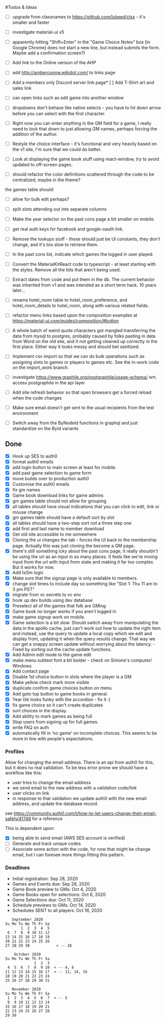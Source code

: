 #Todos & Ideas


* [ ] upgrade from classnames to https://github.com/lukeed/clsx - it's smaller and faster
* [ ] investigate material-ui v5
  
* [ ] apparently hitting "Shift+Enter" in the "Game Choice Notes" box [in Google Chrome] does not start a new line, but instead submits the form. Maybe add a confirmation screen?)

* [ ] Add link to the Online verison of the AHP
  
* [ ] add http://amberconnw.wikidot.com/ to links page
* [ ] Add a members only Discord server link page* [ ] Add T-Shirt art and sales link

* [ ] can open links such as edit game into another window
* [ ] dropdowns don't behave like native selects - you have to hit down arrow before you can select with the first character.
* [ ] Right now you can enter anything in the GM field for a game, I really need to lock that down to just allowing GM names, perhaps forcing the addition of the author.
* [ ] Restyle the choice interface - it's functional and very heavily based on the v1 site, I'm sure that we could do better.
* [ ] Look at displaying the game book stuff using react-window, try to avoid updated to off-screen pages.
* [ ] should refactor the color definitions scattered through the code to be centralized, maybe in the theme?

the games table should:
* [ ] allow for bulk edit perhaps?
* [ ] split slots attending out into separate columns

* [ ] Make the year selector on the past cons page a bit smaller on mobile.
* [ ] get real auth keys for facebook and google-oauth link.
* [ ] Remove the lookups stuff - these should just be UI constants, they don't change, and it's too slow to retrieve them.
* [ ] In the past cons list, indicate which games the logged in user played.
* [ ] Convert the MaterialKitReact code to typescript - at least starting with the styles.  Remove all the bits that aren't being used.
* [ ] Extract dates from code and put them in the db.  The current behavior was inherited from v1 and was intended as a short term hack. 10 years later...
* [ ] rename hotel_room table to hotel_room_preference, and hotel_room_details to hotel_room, along with various related fields.
* [ ] refactor menu links based upon the composition examples at https://material-ui.com/guides/composition/#button
* [ ] A whole batch of weird quote characters got mangled transferring the data from mysql to postgres, probably caused by folks pasting in data from Word on the old site, and it not getting cleaned up correctly in the first place.  Either way it looks messy and should bet sanitized.
* [ ] Implement csv import so that we can do bulk operations such as assigning slots to games or players to games etc.  See the in-work code on the import_work branch.
* [ ] investigate https://www.graphile.org/postgraphile/usage-schema/ wrt. access postgraphile in the api layer
* [ ] Add site refresh behavior so that open browsers get a forced reload when the code changes
* [ ] Make sure email doesn't get sent to the usual recipients from the test environment
* [ ] Switch away from the ByNodeId functions in graphql and just standardize on the ById variants

## Done

* [x] Hook up SES to auth0
* [x] format auth0 emails
* [x] add login button to main screen at least for mobile.
* [x] add past game selection to game form
* [x] move builds over to production auth0
* [x] Customise the auth0 emails
* [x] fix gm names
* [x] Game book download links for game admins
* [x] gm games table should not allow for grouping
* [x] all tables should have visual indications that you can click to edit, link or mouse change
* [x] gm games table should have a default sort by slot
* [x] all tables should have a two-step sort not a three step one
* [x] add first and last name to member download
* [x] Get old site accessible to me somewhere
* [x] Cloning the ui changes the tab - forces the UI back to the membership page. Actually this was just cloning the become a GM page.
* [x] there's still something icky about the past cons page, it really shouldn't be using the url as an input in so many places.  It feels like we're mixing input from the url with input from state and making it far too complex. But it works for now.
* [x] Add IsGm logic
* [x] Make sure that the signup page is only available to members.
* [x] change slot times to include day so something like "Slot 1: Thu 11 am to 3 pm PST"
* [x] migrate from vc secrets to vc env
* [x] hook up dev builds using dev database
* [x] Preselect all of the games that folk are GMing
* [x] Game book no longer works if you aren't logged in
* [x] make game signup work on mobile.
* [x] Game selection is a bit slow. Should switch away from manipulating the data in the apollo cache, just can't work out how to update the right item and instead, use the query to update a local copy which we edit and display from, updating it when the query results change.  That way we can get a snappy screen update without worrying about the latency. - Fixed by sorting out the cache update functions.
* [x] Add Admin edit mode to the game edit
* [x] make menu subtext font a bit bolder - check on Simone's computer/ Windows
* [x] Add contact page
* [x] Disable 1st choice button in slots where the player is a GM
* [x] Make yellow check mark more visible
* [x] duplicate confirm game choices button on menu
* [x] Add goto top button to game books in general.
* [x] Year tile looks funky with the accordion - fix it :)
* [x] fix game choice so it can't create duplicates
* [x] sort choices in the display.
* [x] Add ability to mark games as being full
* [x] Stop users from signing up for full games.
* [x] write FAQ on auth
* [x] automatically fill in 'no game' on incomplete choices.  This seems to be more in line with people's expectations.  

### Profiles

Allow for changing the email address. There is an api from auth0 for this, but it does no real validation. To be less error prone we should have a workflow like this:

   * user tries to change the email address
   * we send email to the new address with a validation code/link
   * user clicks on link
   * in response to that validation we update auth0 with the new email address, and update the database record.

see https://community.auth0.com/t/how-to-let-users-change-their-email-safely/41748 for a reference    

This is dependent upon:
  * [x] being able to send email (AWS SES account is verified)
  * [ ] Generate and track unique codes
  * [ ] Associate some action with the code, for now that might be change email, but I can foresee more things fitting this pattern.

### Deadlines

* Initial registration: Sep 28, 2020
* Games and Events due: Sep 28, 2020
* Game Book preview to GMs: Oct 4, 2020
* Game Books open for selections: Oct 6, 2020
* Game Selections due: Oct 11, 2020
* Schedule previews to GMs: Oct 14, 2020
* Schedules SENT to all players: Oct 16, 2020

```
   September 2020
Su Mo Tu We Th Fr Sa
       1  2  3  4  5
 6  7  8  9 10 11 12
13 14 15 16 17 18 19
20 21 22 23 24 25 26
27 28 29 30            < -- 28

    October 2020
Su Mo Tu We Th Fr Sa
             1  2  3
 4  5  6  7  8  9 10  < -- 4, 6
11 12 13 14 15 16 17  < -- 11, 14, 16
18 19 20 21 22 23 24
25 26 27 28 29 30 31

   November 2020
Su Mo Tu We Th Fr Sa
 1  2  3  4  5  6  7  < -- 5
 8  9 10 11 12 13 14
15 16 17 18 19 20 21
22 23 24 25 26 27 28
29 30

```

